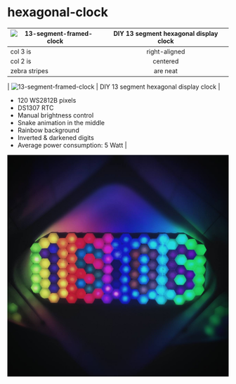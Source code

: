 # hexagonal-clock

| ![13-segment-framed-clock](13-segment-framed-clock.gif)      | DIY  13 segment hexagonal display clock |
| ------------- |:-------------:| 
| col 3 is      | right-aligned |
| col 2 is      | centered      | 
| zebra stripes | are neat      | 

| ![13-segment-framed-clock](13-segment-framed-clock.gif) | DIY  13 segment hexagonal display clock |
- 120 WS2812B pixels
- DS1307 RTC 
- Manual brightness control
- Snake animation in the middle
- Rainbow background
- Inverted & darkened digits
- Average power consumption: 5 Watt |





![13-segment-framed-clock](13-segment-framed-clock.jpg)

